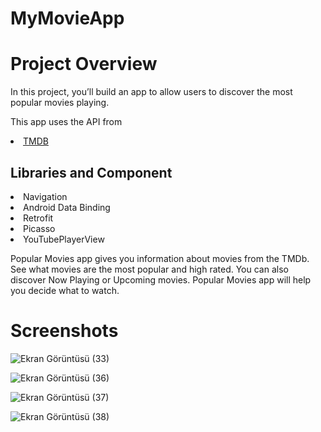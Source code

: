 # MyMovieApp
 
 <h1>Project Overview</h1>
 
 In this project, you’ll build an app to allow users to discover the most popular movies playing.
 
 This app uses the API from <li><a href="https://www.themoviedb.org/">TMDB</a></li>
 
 <h2>Libraries and Component</h2>
 <li>Navigation</li>
 <li>Android Data Binding</li>
 <li>Retrofit</li>
 <li>Picasso</li>
 <li>YouTubePlayerView</li>
 
 Popular Movies app gives you information about movies from the TMDb. See what movies are the most popular and high rated. You can also discover Now Playing or Upcoming movies.    Popular Movies app will help you decide what to watch.
 
 <h1>Screenshots</h1>
 
![Ekran Görüntüsü (33)](https://user-images.githubusercontent.com/71428865/155838775-87dfc16c-2f83-4eb9-954d-660fcb94fa7e.png)

![Ekran Görüntüsü (36)](https://user-images.githubusercontent.com/71428865/155838782-7f6c1f45-b1c6-412f-ae22-069f30bc247f.png)

![Ekran Görüntüsü (37)](https://user-images.githubusercontent.com/71428865/155838788-4883dbc4-73b4-4627-bed0-0d44e434a37e.png)

![Ekran Görüntüsü (38)](https://user-images.githubusercontent.com/71428865/155838798-f68b2e5c-ab28-43cd-b797-60639bcf1164.png)

